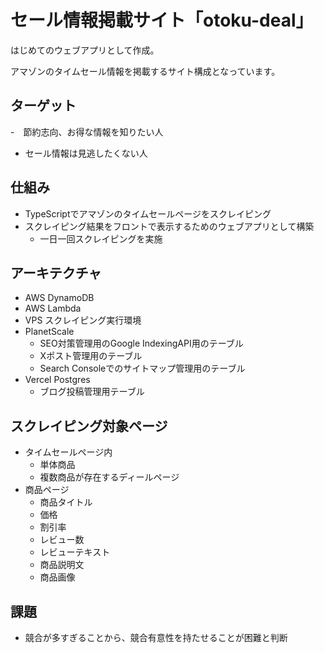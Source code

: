 # セール情報掲載サイト「otoku-deal」

はじめてのウェブアプリとして作成。

アマゾンのタイムセール情報を掲載するサイト構成となっています。

## ターゲット
-　節約志向、お得な情報を知りたい人
- セール情報は見逃したくない人

## 仕組み
- TypeScriptでアマゾンのタイムセールページをスクレイピング
- スクレイピング結果をフロントで表示するためのウェブアプリとして構築
  - 一日一回スクレイピングを実施

## アーキテクチャ
- AWS DynamoDB
- AWS Lambda
- VPS スクレイピング実行環境
- PlanetScale
  - SEO対策管理用のGoogle IndexingAPI用のテーブル
  - Xポスト管理用のテーブル
  - Search Consoleでのサイトマップ管理用のテーブル
- Vercel Postgres
  - ブログ投稿管理用テーブル

## スクレイピング対象ページ
- タイムセールページ内
  - 単体商品
  - 複数商品が存在するディールページ
- 商品ページ
  - 商品タイトル
  - 価格
  - 割引率
  - レビュー数
  - レビューテキスト
  - 商品説明文
  - 商品画像

## 課題
- 競合が多すぎることから、競合有意性を持たせることが困難と判断
